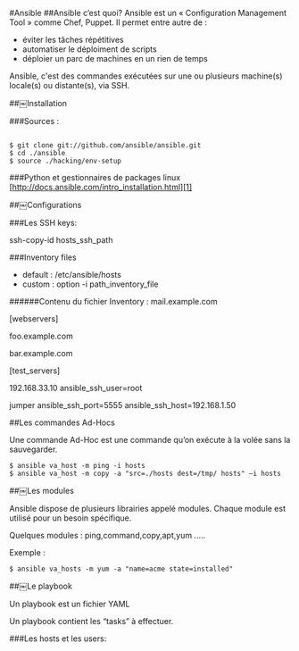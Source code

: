 #Ansible
##Ansible c’est quoi?
Ansible est un « Configuration Management Tool »comme Chef, Puppet. Il permet entre autre de :
* éviter les tâches répétitives* automatiser le déploiment de scripts* déploier un parc de machines en un rien de temps
Ansible, c'est des commandes exécutées sur une ou plusieurs machine(s) locale(s) ou distante(s), via SSH.
##￼Installation
###Sources :
```
$ git clone git://github.com/ansible/ansible.git 
$ cd ./ansible$ source ./hacking/env-setup
```
###Python et gestionnaires de packages linux
[http://docs.ansible.com/intro_installation.html][1]


##￼Configurations

###Les SSH keys:
ssh-copy-id hosts_ssh_path
###Inventory files
* default : /etc/ansible/hosts* custom : option -i path_inventory_file
######Contenu du fichier Inventory :mail.example.com 
[webservers] 
foo.example.com 
bar.example.com
[test_servers]

192.168.33.10 ansible_ssh_user=root
jumper ansible_ssh_port=5555 ansible_ssh_host=192.168.1.50
##Les commandes Ad-HocsUne commande Ad-Hoc est une commande qu’on exécute à la volée sans la sauvegarder.
```$ ansible va_host -m ping -i hosts$ ansible va_host -m copy -a "src=./hosts dest=/tmp/ hosts" –i hosts
```##￼Les modules
Ansible dispose de plusieurs librairies appelé modules. Chaque module est utilisé pour un besoin spécifique. 
Quelques modules :ping,command,copy,apt,yum .....
Exemple :
```$ ansible va_hosts -m yum -a "name=acme state=installed"
```
##￼Le playbook
Un playbook est un fichier YAML
Un playbook contient les “tasks” à effectuer.
###Les hosts et les users: 


[1]:http://docs.ansible.com/intro_installation.html
